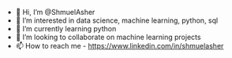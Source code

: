 - 👋 Hi, I’m @ShmuelAsher
- 👀 I’m interested in data science, machine learning, python, sql
- 🌱 I’m currently learning python
- 💞️ I’m looking to collaborate on machine learning projects
- 📫 How to reach me - https://www.linkedin.com/in/shmuelasher

<!---
ShmuelAsher/ShmuelAsher is a ✨ special ✨ repository because its `README.md` (this file) appears on your GitHub profile.
You can click the Preview link to take a look at your changes.
--->
